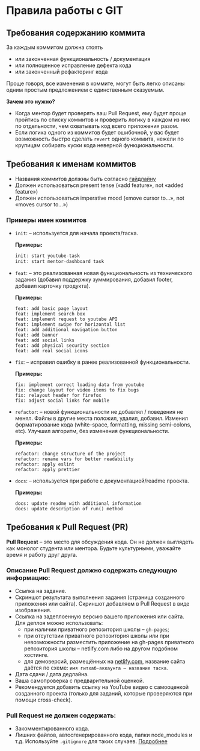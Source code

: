 # Правила работы с GIT

## Требования содержанию коммита

За каждым коммитом должна стоять

* или законченная функциональность / документация
* или полноценное исправление дефекта кода
* или законченный рефакторинг кода

Проще говоря, все изменения в коммите, могут быть легко описаны одним простым предложением с единственным сказуемым.

**Зачем это нужно?**

- Когда ментор будет проверять ваш Pull Request, ему будет проще пройтись по списку коммитов и проверить логику в каждом из них по отдельности, чем охватывать код всего приложения разом.
- Если логика одного из коммитов будет ошибочной, у вас будет возможность быстро сделать `revert` одного коммита, нежели по крупицам собирать куски кода неверной функциональности.

## Требования к именам коммитов

- Названия коммитов должны быть согласно [гайдлайну](https://www.conventionalcommits.org/en/v1.0.0/)
- Должен использоваться present tense («add feature», not «added feature»)
- Должен использоваться imperative mood («move cursor to...», not «moves cursor to...»)

### Примеры имен коммитов
*  `init`: – используется для начала проекта/таска. 

	**Примеры:**
	
	```js
	init: start youtube-task
	init: start mentor-dashboard task
	```

*  `feat`: – это реализованная новая функциональность из технического задания (добавил поддержку зуммирования, добавил footer, добавил карточку продукта). 

	**Примеры:**
	
	```
	feat: add basic page layout
	feat: implement search box 
	feat: implement request to youtube API
	feat: implement swipe for horizontal list
	feat: add additional navigation button
	feat: add banner
	feat: add social links
	feat: add physical security section
	feat: add real social icons
	```

* `fix`: – исправил ошибку в ранее реализованной функциональности. 

	**Примеры:**
	
	```
	fix: implement correct loading data from youtube
	fix: change layout for video items to fix bugs
	fix: relayout header for firefox
	fix: adjust social links for mobile
	```

* `refactor`: – новой функциональности не добавлял / поведения не менял. Файлы в другие места положил, удалил, добавил. Изменил форматирование кода (white-space, formatting, missing semi-colons, etc). Улучшил алгоритм, без изменения функциональности. 

	**Примеры:**
	
	```
	refactor: change structure of the project
	refactor: rename vars for better readability
	refactor: apply eslint
	refactor: apply prettier
	```

* `docs`: – используется при работе с документацией/readme проекта. 

	**Примеры:**
	
	```
	docs: update readme with additional information
	docs: update description of run() method
	```

## Требования к Pull Request (PR)

**Pull Request** – это место для обсуждения кода. Он не должен выглядеть как монолог студента или ментора. Будьте культурными, уважайте время и работу друг друга.

### Описание Pull Request должно содержать следующую информацию:
- Ссылка на задание.
- Скриншот результата выполнения задания (страница созданного приложения или сайта). Скриншот добавляем в Pull Request в виде изображения.
- Ссылка на задеплоенную версию вашего приложения или сайта. Для деплоя можно использовать:
	* при наличии приватного репозитория школы – `gh-pages`;
	* при отсутствии приватного репозитория школы или при невозможности разместить приложение на gh-pages приватного репозитория школы – netlify.com либо на другом подобном хостинге.
	* для демоверсий, размещённых на [netlify.com](netlify.com), название сайта даётся по схеме: `имя гитхаб-аккаунта – название таска`.
- Дата сдачи / дата дедлайна.
- Ваша самопроверка с предварительной оценкой.
- Рекомендуется добавить ссылку на YouTube видео с самооценкой созданного проекта (только для заданий, которые проверяются при помощи cross-check).


### Pull Request не должен содержать:

- Закомментированного кода.
- Лишних файлов, автосгенерированного кода, папки node_modules и т.д. Используйте `.gitignore` для таких случаев. [Подробнее](https://git-scm.com/docs/gitignore)
